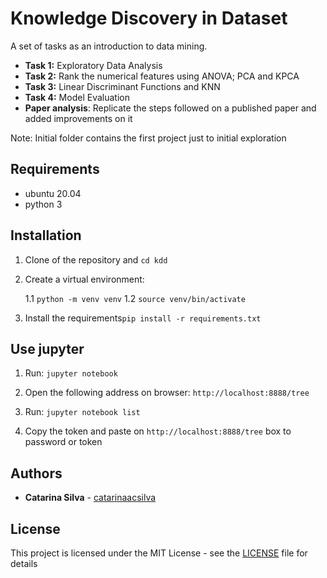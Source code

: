 # Knowledge Discovery in Dataset

A set of tasks as an introduction to data mining.

- **Task 1:** Exploratory Data Analysis
- **Task 2:** Rank the numerical features using ANOVA; PCA and KPCA
- **Task 3:** Linear Discriminant Functions and KNN
- **Task 4:** Model Evaluation
- **Paper analysis**: Replicate the steps followed on a published paper and added improvements on it

Note: Initial folder contains the first project just to initial exploration


## Requirements

- ubuntu 20.04
- python 3

## Installation

1. Clone of the repository and `cd kdd`

1. Create a virtual environment: 

    1.1 `python -m venv venv`
    1.2 `source venv/bin/activate`

2. Install the requirements`pip install -r requirements.txt`


## Use jupyter

1. Run: `jupyter notebook`

2. Open the following address on browser: `http://localhost:8888/tree`

3. Run: `jupyter notebook list`

4. Copy the token and paste on `http://localhost:8888/tree` box to password or token

## Authors

* **Catarina Silva** - [catarinaacsilva](https://github.com/catarinaacsilva)

## License

This project is licensed under the MIT License - see the [LICENSE](LICENSE) file for details